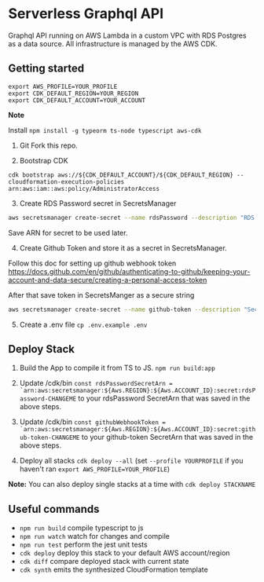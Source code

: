 # Serverless Graphql API

Graphql API running on AWS Lambda in a custom VPC with RDS Postgres as a data source. All infrastructure is managed by the AWS CDK.

## Getting started

```
export AWS_PROFILE=YOUR_PROFILE
export CDK_DEFAULT_REGION=YOUR_REGION
export CDK_DEFAULT_ACCOUNT=YOUR_ACCOUNT
```

**Note**

Install `npm install -g typeorm ts-node typescript aws-cdk`

1. Git Fork this repo.

2. Bootstrap CDK

```
cdk bootstrap aws://${CDK_DEFAULT_ACCOUNT}/${CDK_DEFAULT_REGION} --cloudformation-execution-policies arn:aws:iam::aws:policy/AdministratorAccess
```

3. Create RDS Password secret in SecretsManager

```bash
aws secretsmanager create-secret --name rdsPassword --description "RDS Password" --secret-string YOUR_PASSWORD >> rdsPasswordARN.txt
```

Save ARN for secret to be used later.

4. Create Github Token and store it as a secret in SecretsManager.

Follow this doc for setting up github webhook token https://docs.github.com/en/github/authenticating-to-github/keeping-your-account-and-data-secure/creating-a-personal-access-token

After that save token in SecretsManger as a secure string

```bash
aws secretsmanager create-secret --name github-token --description "Secret for GitHub" --secret-string "GITHUB_PERSONAL_ACCESS_TOKEN" >> githubTokenARN.txt
```

5. Create a .env file `cp .env.example .env`

## Deploy Stack

1. Build the App to compile it from TS to JS. `npm run build:app`

2. Update /cdk/bin `` const rdsPasswordSecretArn = `arn:aws:secretsmanager:${Aws.REGION}:${Aws.ACCOUNT_ID}:secret:rdsPassword-CHANGEME `` to your rdsPassword SecretArn that was saved in the above steps.

3. Update /cdk/bin `` const githubWebhookToken = `arn:aws:secretsmanager:${Aws.REGION}:${Aws.ACCOUNT_ID}:secret:github-token-CHANGEME `` to your github-token SecretArn that was saved in the above steps.

4. Deploy all stacks `cdk deploy --all` (set `--profile YOURPROFILE` if you haven't ran `export AWS_PROFILE=YOUR_PROFILE`)

**Note:**
You can also deploy single stacks at a time with `cdk deploy STACKNAME`

## Useful commands

- `npm run build` compile typescript to js
- `npm run watch` watch for changes and compile
- `npm run test` perform the jest unit tests
- `cdk deploy` deploy this stack to your default AWS account/region
- `cdk diff` compare deployed stack with current state
- `cdk synth` emits the synthesized CloudFormation template
